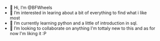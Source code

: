 - 👋 Hi, I’m @BFWheels
- 👀 I’m interested in learing about a bit of everything to find what i like most
- 🌱 I’m currently learning python and a little of introduction in sql.
- 💞️ I’m looking to collaborate on anything I'm tottaly new to this and as for now I'm liking it :P

<!---
BFWheels/BFWheels is a ✨ special ✨ repository because its `README.md` (this file) appears on your GitHub profile.
You can click the Preview link to take a look at your changes.
--->
